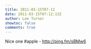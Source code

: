 ```yaml
---
title: 2011-03-15T07-12
date: 2011-03-15T07:12:13Z
author: Lee Turner
showtoc: false
comments: true
---
```


Nice one #apple - http://ping.fm/sBMw6


